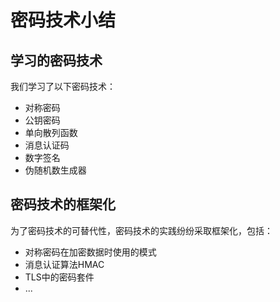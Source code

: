 # 密码技术小结
## 学习的密码技术
我们学习了以下密码技术：

- 对称密码
- 公钥密码
- 单向散列函数
- 消息认证码
- 数字签名
- 伪随机数生成器

## 密码技术的框架化
为了密码技术的可替代性，密码技术的实践纷纷采取框架化，包括：

- 对称密码在加密数据时使用的模式
- 消息认证算法HMAC
- TLS中的密码套件
- ...
